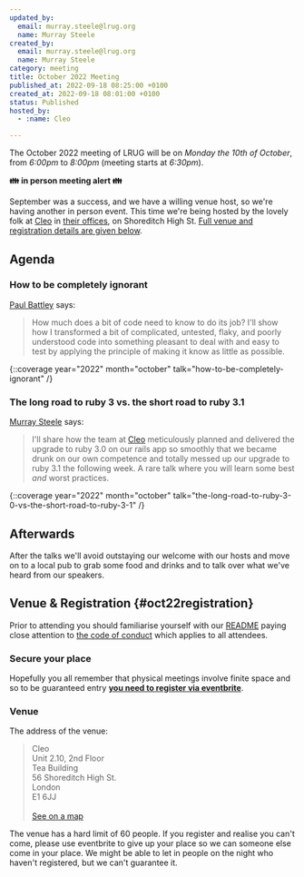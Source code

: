 ```yaml
---
updated_by:
  email: murray.steele@lrug.org
  name: Murray Steele
created_by:
  email: murray.steele@lrug.org
  name: Murray Steele
category: meeting
title: October 2022 Meeting
published_at: 2022-09-18 08:25:00 +0100
created_at: 2022-09-18 08:01:00 +0100
status: Published
hosted_by:
  - :name: Cleo

---
```


The October 2022 meeting of LRUG will be on *Monday the 10th of October*,
from _6:00pm_ to _8:00pm_ (meeting starts at _6:30pm_).

**👪 in person meeting alert 👪**

September was a success, and we have a willing venue host, so we're
having another in person event. This time we're being hosted by the
lovely folk at [Cleo](https://meetcleo.com) in [their
offices][cleo-venue], on Shoreditch High St. [Full venue and registration
details are given below](#oct22registration).


## Agenda

### How to be completely ignorant

[Paul Battley](https://po-ru.com) says:

> How much does a bit of code need to know to do its job? I'll show how I
> transformed a bit of complicated, untested, flaky, and poorly understood code
> into something pleasant to deal with and easy to test by applying the
> principle of making it know as little as possible.

{::coverage year="2022" month="october" talk="how-to-be-completely-ignorant" /}

### The long road to ruby 3 vs. the short road to ruby 3.1

[Murray Steele](https://twitter.com/hlame) says:

> I'll share how the team at [Cleo](https://www.meetcleo.com/)
> meticulously planned and delivered the upgrade to ruby 3.0 on our rails
> app so smoothly that we became drunk on our own competence and totally
> messed up our upgrade to ruby 3.1 the following week.  A rare talk
> where you will learn some best _and_ worst practices.

{::coverage year="2022" month="october" talk="the-long-road-to-ruby-3-0-vs-the-short-road-to-ruby-3-1" /}

## Afterwards

After the talks we'll avoid outstaying our welcome with our hosts and move on to a local pub to grab some food and drinks and to talk over what we've heard from our speakers.

## Venue & Registration {#oct22registration}

Prior to attending you should familiarise yourself with our
[README](http://readme.lrug.org/) paying close attention to [the code of
conduct](http://readme.lrug.org/#code-of-conduct) which applies to all
attendees.

### Secure your place

Hopefully you all remember that physical meetings involve finite space and so to be guaranteed entry **[you need to register via eventbrite][october2022-eventbrite]**.

### Venue

The address of the venue:

> Cleo<br/>Unit 2.10, 2nd Floor<br/>Tea Building<br/>56 Shoreditch High St.<br/>London<br/>E1 6JJ<br/><br/>[See on a map][cleo-venue]

The venue has a hard limit of 60 people. If you register and realise you
can't come, please use eventbrite to give up your place so we can someone
else come in your place. We might be able to let in people on the night
who haven't registered, but we can't guarantee it.

[cleo-venue]: https://goo.gl/maps/eUvK3PDLFpKhzf98A
[october2022-eventbrite]: https://www.eventbrite.com/e/london-ruby-user-group-october-2022-meeting-tickets-421941998877
